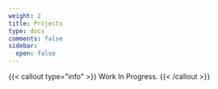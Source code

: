 ```yaml
---
weight: 2
title: Projects
type: docs
comments: false
sidebar:
  open: false
---
```


{{< callout type="info" >}}
  Work In Progress.
{{< /callout >}}
